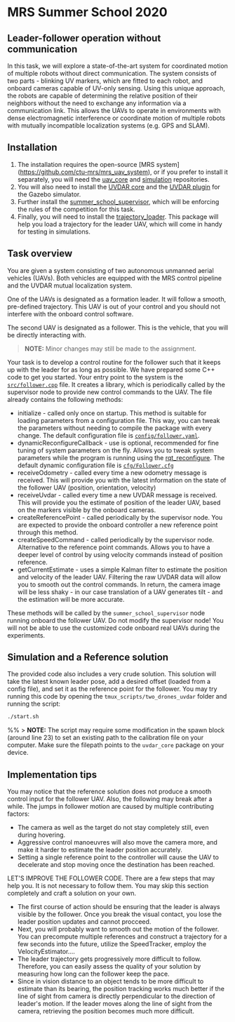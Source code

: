 # MRS Summer School 2020

## Leader-follower operation without communication

In this task, we will explore a state-of-the-art system for coordinated motion of multiple robots without direct communication. The system consists of two parts - blinking UV markers, which are fitted to each robot, and onboard cameras capable of UV-only sensing. Using this unique approach, the robots are capable of determining the relative position of their neighbors without the need to exchange any information via a communication link. This allows the UAVs to operate in environments with dense electromagnetic interference or coordinate motion of multiple robots with mutually incompatible localization systems (e.g. GPS and SLAM).

## Installation
1) The installation requires the open-source [MRS system] (https://github.com/ctu-mrs/mrs_uav_system), or if you prefer to install it separately, you will need the [uav_core](https://github.com/ctu-mrs/uav_core) and [simulation](https://github.com/ctu-mrs/simulation) repositories.
2) You will also need to install the [UVDAR core](https://github.com/ctu-mrs/uvdar) and the [UVDAR plugin](https://github.com/ctu-mrs/uvdar_gazebo_plugin) for the Gazebo simulator.
3) Further install the [summer_school_supervisor](https://github.com/ctu-mrs/summer_school_supervisor), which will be enforcing the rules of the competition for this task.
4) Finally, you will need to install the [trajectory_loader](https://github.com/ctu-mrs/trajectory_loader). This package will help you load a trajectory for the leader UAV, which will come in handy for testing in simulations.

## Task overview

You are given a system consisting of two autonomous unmanned aerial vehicles (UAVs). Both vehicles are equipped with the MRS control pipeline and the UVDAR mutual localization system.

One of the UAVs is designated as a formation leader. It will follow a smooth, pre-defined trajectory. This UAV is out of your control and you should not interfere with the onboard control software.

The second UAV is designated as a follower. This is the vehicle, that you will be directly interacting with.
> **__NOTE:__** Minor changes may still be made to the assignment.

Your task is to develop a control routine for the follower such that it keeps up with the leader for as long as possible. We have prepared some C++ code to get you started.
Your entry point to the system is the [`src/follower.cpp`](https://github.com/ctu-mrs/uvdar_leader_follower/blob/master/src/follower.cpp) file. It creates a library, which is periodically called by the supervisor node to provide new control commands to the UAV. The file already contains the following methods:
* initialize - called only once on startup. This method is suitable for loading parameters from a configuration file. This way, you can tweak the parameters without needing to compile the package with every change. The default configuration file is [`config/follower.yaml`](https://github.com/ctu-mrs/uvdar_leader_follower/blob/master/config/follower.yaml).
* dynamicReconfigureCallback - use is optional, recommended for fine tuning of system parameters on the fly. Allows you to tweak system parameters while the program is running using the [rqt_reconfigure](http://wiki.ros.org/rqt_reconfigure). The default dynamic configuration file is [`cfg/Follower.cfg`](https://github.com/ctu-mrs/uvdar_leader_follower/blob/master/cfg/Follower.cfg)
* receiveOdometry - called every time a new odometry message is received. This will provide you with the latest information on the state of the follower UAV (position, orientation, velocity)
* receiveUvdar - called every time a new UVDAR message is received. This will provide you the estimate of position of the leader UAV, based on the markers visible by the onboard cameras.
* createReferencePoint - called periodically by the supervisor node. You are expected to provide the onboard controller a new reference point through this method.
* createSpeedCommand - called periodically by the supervisor node. Alternative to the reference point commands. Allows you to have a deeper level of control by using velocity commands instead of position reference.
* getCurrentEstimate - uses a simple Kalman filter to estimate the position and velocity of the leader UAV. Filtering the raw UVDAR data will allow you to smooth out the control commands. In return, the camera image will be less shaky - in our case translation of a UAV generates tilt - and the estimation will be more accurate.

These methods will be called by the `summer_school_supervisor` node running onboard the follower UAV. Do not modify the supervisor node! You will not be able to use the customized code onboard real UAVs during the experiments.

## Simulation and a Reference solution
The provided code also includes a very crude solution. This solution will take the latest known leader pose, add a desired offset (loaded from a config file), and set it as the reference point for the follower. You may try running this code by opening the `tmux_scripts/two_drones_uvdar` folder and running the script:
```bash
./start.sh
````
%% > **__NOTE:__** The script may require some modification in the spawn block (around line 23) to set an existing path to the calibration file on your computer. Make sure the filepath points to the `uvdar_core` package on your device.

## Implementation tips
You may notice that the reference solution does not produce a smooth control input for the follower UAV. Also, the following may break after a while. The jumps in follower motion are caused by multiple contributing factors:
  * The camera as well as the target do not stay completely still, even during hovering.
  * Aggressive control manoeuvres will also move the camera more, and make it harder to estimate the leader position accurately.
  * Setting a single reference point to the controller will cause the UAV to decelerate and stop moving once the destination has been reached.

LET'S IMPROVE THE FOLLOWER CODE.
There are a few steps that may help you. It is not necessary to follow them. You may skip this section completely and craft a solution on your own.
  * The first course of action should be ensuring that the leader is always visible by the follower. Once you break the visual contact, you lose the leader position updates and cannot procceed.
  * Next, you will probably want to smooth out the motion of the follower. You can precompute multiple references and construct a trajectory for a few seconds into the future, utilize the SpeedTracker, employ the VelocityEstimator....
  * The leader trajectory gets progressively more difficult to follow. Therefore, you can easily assess the quality of your solution by measuring how long can the follower keep the pace.
  * Since in vision distance to an object tends to be more difficult to estimate than its bearing, the position tracking works much better if the line of sight from camera is directly perpendicular to the direction of leader's motion. If the leader moves along the line of sight from the camera, retrieving the position becomes much more difficult.
